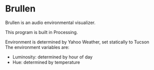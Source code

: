 Brullen
=======

Brullen is an audio environmental visualizer.

This program is built in Processing.

Environment is determined by Yahoo Weather, set statically to Tucson  
The environment variables are:
  * Luminosity: determined by hour of day
  * Hue: determined by temperature
